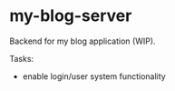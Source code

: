 # my-blog-server

Backend for my blog application (WIP).

Tasks:
  - enable login/user system functionality
